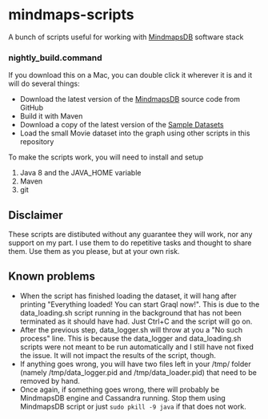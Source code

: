 # mindmaps-scripts

A bunch of scripts useful for working with [MindmapsDB](https://mindmaps.io) software stack

### nightly_build.command
If you download this on a Mac, you can double click it wherever it is and it will do several things:
* Download the latest version of the [MindmapsDB](https://github.com/mindmapsdb/mindmapsdb) source code from GitHub
* Build it with Maven
* Download a copy of the latest version of the [Sample Datasets](https://github.com/mindmapsdb/sample-datasets)
* Load the small Movie dataset into the graph using other scripts in this repository

To make the scripts work, you will need to install and setup
1. Java 8 and the JAVA_HOME variable
2. Maven
3. git

## Disclaimer
These scripts are distibuted without any guarantee they will work, nor any support on my part. I use them to do repetitive tasks and thought to share them. Use them as you please, but at your own risk.

## Known problems

* When the script has finished loading the dataset, it will hang after printing "Everything loaded! You can start Graql now!". This is due to the data_loading.sh script running in the background that has not been terminated as it should have had. Just Ctrl+C and the script will go on.
* After the previous step, data_logger.sh will throw at you a "No such process" line. This is because the data_logger and data_loading.sh scripts were not meant to be run automatically and I still have not fixed the issue. It will not impact the results of the script, though.
* If anything goes wrong, you will have two files left in your /tmp/ folder (namely /tmp/data_logger.pid and /tmp/data_loader.pid) that need to be removed by hand.
* Once again, if something goes wrong, there will probably be MindmapsDB engine and Cassandra running. Stop them using MindmapsDB script or just ```sudo pkill -9 java``` if that does not work.